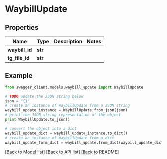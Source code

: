 # WaybillUpdate


## Properties
Name | Type | Description | Notes
------------ | ------------- | ------------- | -------------
**waybill_id** | **str** |  | 
**tg_file_id** | **str** |  | 

## Example

```python
from swagger_client.models.waybill_update import WaybillUpdate

# TODO update the JSON string below
json = "{}"
# create an instance of WaybillUpdate from a JSON string
waybill_update_instance = WaybillUpdate.from_json(json)
# print the JSON string representation of the object
print WaybillUpdate.to_json()

# convert the object into a dict
waybill_update_dict = waybill_update_instance.to_dict()
# create an instance of WaybillUpdate from a dict
waybill_update_form_dict = waybill_update.from_dict(waybill_update_dict)
```
[[Back to Model list]](../README.md#documentation-for-models) [[Back to API list]](../README.md#documentation-for-api-endpoints) [[Back to README]](../README.md)


